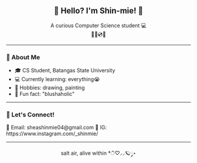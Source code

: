 <!-- Hi there 👋 -->
<h2 align="center">🌷 Hello? I'm Shin-mie! 🌷</h2>
<p align="center">
  A curious Computer Science student 💻 <br>
  🍵🎨💿📸 <br>

---

### 🧁 About Me
- 🎓 CS Student, Batangas State University
- 💻 Currently learning: everything😭
- 📖 Hobbies: drawing, painting
- 🌱 Fun fact: "blushaholic"

---

### 💖 Let's Connect!
<p align="left">
  💌 Email: sheashinmie04@gmail.com   
  📸 IG: https://www.instagram.com/_shinmie/
</p>

---

<p align="center">
  salt air, alive within ‎*ੈ♡⸝⸝🪐༘⋆
</p>
